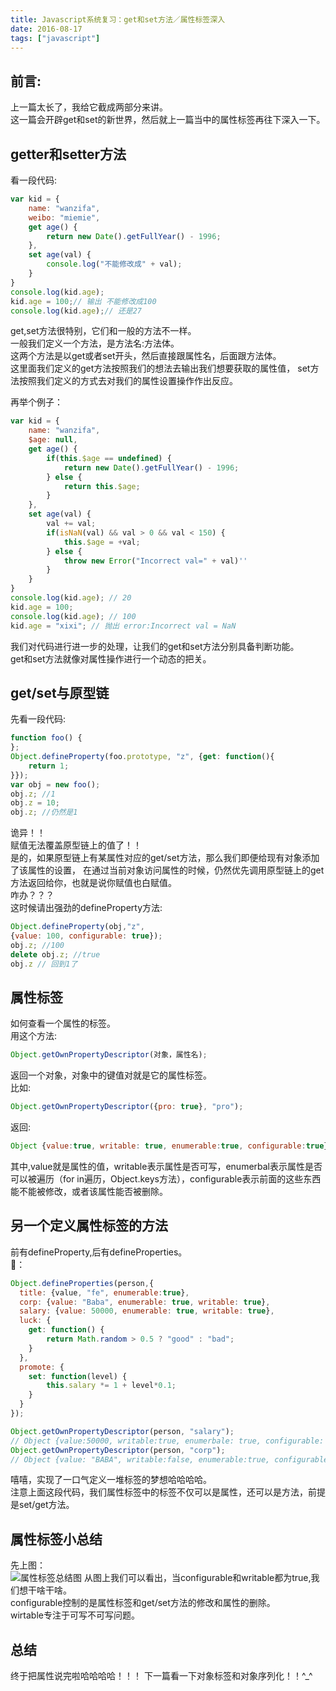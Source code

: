 ```yaml
---
title: Javascript系统复习：get和set方法／属性标签深入
date: 2016-08-17
tags: ["javascript"]
---
```

## 前言:
上一篇太长了，我给它截成两部分来讲。   
这一篇会开辟get和set的新世界，然后就上一篇当中的属性标签再往下深入一下。   
    
## getter和setter方法
看一段代码:   
   
```js
var kid = {
    name: "wanzifa",
    weibo: "miemie",
    get age() {
        return new Date().getFullYear() - 1996;
    },
    set age(val) {
        console.log("不能修改成" + val);
    }
}
console.log(kid.age);
kid.age = 100;// 输出 不能修改成100
console.log(kid.age);// 还是27
```

get,set方法很特别，它们和一般的方法不一样。   
一般我们定义一个方法，是方法名:方法体。    
这两个方法是以get或者set开头，然后直接跟属性名，后面跟方法体。    
这里面我们定义的get方法按照我们的想法去输出我们想要获取的属性值，
set方法按照我们定义的方式去对我们的属性设置操作作出反应。   
   
再举个例子： 
   
```js
var kid = {
    name: "wanzifa",
    $age: null,
    get age() {
        if(this.$age == undefined) {
            return new Date().getFullYear() - 1996;
        } else {
            return this.$age;
        }
    },
    set age(val) {
        val += val;
        if(isNaN(val) && val > 0 && val < 150) {
            this.$age = +val;
        } else {
            throw new Error("Incorrect val=" + val)''
        }
    }
}
console.log(kid.age); // 20
kid.age = 100; 
console.log(kid.age); // 100
kid.age = "xixi"; // 抛出 error:Incorrect val = NaN
```

我们对代码进行进一步的处理，让我们的get和set方法分别具备判断功能。    
get和set方法就像对属性操作进行一个动态的把关。    
    
## get/set与原型链 
先看一段代码:    
    
```js
function foo() {
};
Object.defineProperty(foo.prototype, "z", {get: function(){
    return 1;
}});
var obj = new foo();
obj.z; //1
obj.z = 10;
obj.z; //仍然是1
```
诡异！！   
赋值无法覆盖原型链上的值了！！   
是的，如果原型链上有某属性对应的get/set方法，那么我们即便给现有对象添加了该属性的设置，
在通过当前对象访问属性的时候，仍然优先调用原型链上的get方法返回给你，也就是说你赋值也白赋值。    
咋办？？？    
这时候请出强劲的defineProperty方法:   
   
```js
Object.defineProperty(obj,"z",
{value: 100, configurable: true});
obj.z; //100
delete obj.z; //true
obj.z // 回到1了
```
    
## 属性标签
如何查看一个属性的标签。   
用这个方法:    
   
```js
Object.getOwnPropertyDescriptor(对象，属性名);
```
返回一个对象，对象中的键值对就是它的属性标签。   
比如:    
   
```js
Object.getOwnPropertyDescriptor({pro: true}, "pro");
```
返回:    
   
```js
Object {value:true, writable: true, enumerable:true, configurable:true}
```
其中,value就是属性的值，writable表示属性是否可写，enumerbal表示属性是否可以被遍历（for in遍历，Object.keys方法），configurable表示前面的这些东西能不能被修改，或者该属性能否被删除。    
    
## 另一个定义属性标签的方法
前有defineProperty,后有defineProperties。    
🌰：    
   
```js
Object.defineProperties(person,{
  title: {value, "fe", enumerable:true},
  corp: {value: "Baba", enumerable: true, writable: true},
  salary: {value: 50000, enumerable: true, writable: true}, 
  luck: {
    get: function() {
        return Math.random > 0.5 ? "good" : "bad";
    }
  },
  promote: {
    set: function(level) {
        this.salary *= 1 + level*0.1;
    }
  }
});

Object.getOwnPropertyDescriptor(person, "salary");
// Object {value:50000, writable:true, enumerbale: true, configurable: false}
Object.getOwnPropertyDescriptor(person, "corp");
// Object {value: "BABA", writable:false, enumerable:true, configurable: false}
```
  
嘻嘻，实现了一口气定义一堆标签的梦想哈哈哈哈。    
注意上面这段代码，我们属性标签中的标签不仅可以是属性，还可以是方法，前提是set/get方法。    
   
## 属性标签小总结
先上图：    
![属性标签总结图](http://7xl4oh.com1.z0.glb.clouddn.com/js5.png)
从图上我们可以看出，当configurable和writable都为true,我们想干啥干啥。    
configurable控制的是属性标签和get/set方法的修改和属性的删除。   
wirtable专注于可写不可写问题。    
    
## 总结
终于把属性说完啦哈哈哈哈！！！ 
下一篇看一下对象标签和对象序列化！！^_^






